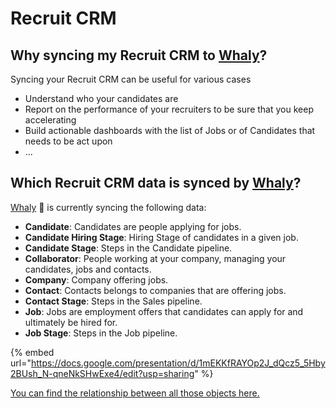 # Recruit CRM

## **Why syncing my Recruit CRM to** [**Whaly**](https://whaly.io)**?**

Syncing your Recruit CRM can be useful for various cases

* Understand who your candidates are
* Report on the performance of your recruiters to be sure that you keep accelerating
* Build actionable dashboards with the list of Jobs or of Candidates that needs to be act upon
* ...

## Which Recruit CRM data is synced by [Whaly](https://whaly.io)?

[Whaly](https://whaly.io) 🐳 is currently syncing the following data:

* **Candidate**: Candidates are people applying for jobs.
* **Candidate Hiring Stage**: Hiring Stage of candidates in a given job.
* **Candidate Stage**: Steps in the Candidate pipeline.
* **Collaborator**: People working at your company, managing your candidates, jobs and contacts.
* **Company**: Company offering jobs.
* **Contact**: Contacts belongs to companies that are offering jobs.
* **Contact Stage**: Steps in the Sales pipeline.
* **Job**: Jobs are employment offers that candidates can apply for and ultimately be hired for.
* **Job Stage**: Steps in the Job pipeline.

{% embed url="https://docs.google.com/presentation/d/1mEKKfRAYOp2J_dQcz5_5Hby2BUsh_N-qneNkSHwExe4/edit?usp=sharing" %}

[You can find the relationship between all those objects here.](https://docs.google.com/presentation/d/1mEKKfRAYOp2J\_dQcz5\_5Hby2BUsh\_N-qneNkSHwExe4/edit)
